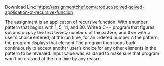 Download Link: https://assignmentchef.com/product/solved-solved-application-of-recursive-function
<br>
<p class="ui header product-top-header" title="Application of recursive function Solution">The assignment is an application of recursive function. With a number pattern that begins with 1, 5, 14, and 30. Write a C++ program that figures out and display the first twenty numbers of the pattern, and then with a user’s choice entered, at the run time, for an ordered number in the pattern, the program displays that element.The program then loops back continuously to accept another user’s choice for any other elements in the pattern to be revealed. Input value was validated to make sure that program won’t be crashed at the run time by any reason.